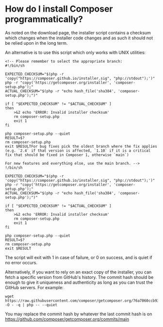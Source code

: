 # How do I install Composer programmatically?

As noted on the download page, the installer script contains a
checksum which changes when the installer code changes and as such
it should not be relied upon in the long term.

An alternative is to use this script which only works with UNIX utilities:

```shell
<!-- Please remember to select the appropriate branch:
#!/bin/sh

EXPECTED_CHECKSUM="$(php -r 'copy("https://composer.github.io/installer.sig", "php://stdout");')"
php -r "copy('https://getcomposer.org/installer', 'composer-setup.php');"
ACTUAL_CHECKSUM="$(php -r "echo hash_file('sha384', 'composer-setup.php');")"

if [ "$EXPECTED_CHECKSUM" != "$ACTUAL_CHECKSUM" ]
then
    >&2 echo 'ERROR: Invalid installer checksum'
    rm composer-setup.php
    exit 1
fi

php composer-setup.php --quiet
RESULT=$?
rm composer-setup.php
exit $RESULTFor bug fixes pick the oldest branch where the fix applies (e.g. `2.4` if that version is affected, `1.10` if it is a critical fix that should be fixed in Composer 1, otherwise `main`)

For new features and everything else, use the main branch. -->
!/bin/sh

EXPECTED_CHECKSUM="$(php -r 'copy("https://composer.github.io/installer.sig", "php://stdout");')"
php -r "copy('https://getcomposer.org/installer', 'composer-setup.php');"
ACTUAL_CHECKSUM="$(php -r "echo hash_file('sha384', 'composer-setup.php');")"

if [ "$EXPECTED_CHECKSUM" != "$ACTUAL_CHECKSUM" ]
then
    >&2 echo 'ERROR: Invalid installer checksum'
    rm composer-setup.php
    exit 1
fi

php composer-setup.php --quiet
RESULT=$?
rm composer-setup.php
exit $RESULT
```

The script will exit with 1 in case of failure, or 0 on success, and is quiet
if no error occurs.

Alternatively, if you want to rely on an exact copy of the installer, you can fetch
a specific version from GitHub's history. The commit hash should be enough to
give it uniqueness and authenticity as long as you can trust the GitHub servers.
For example:

```shell
wget https://raw.githubusercontent.com/composer/getcomposer.org/76a7060ccb93902cd7576b67264ad91c8a2700e2/web/installer -O - -q | php -- --quiet
```

You may replace the commit hash by whatever the last commit hash is on
https://github.com/composer/getcomposer.org/commits/main

